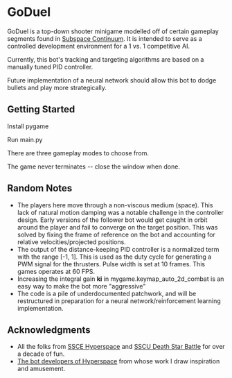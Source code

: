 # GoDuel

GoDuel is a top-down shooter minigame modelled off of certain gameplay segments found in
[Subspace Continuum](https://store.steampowered.com/app/352700/Subspace_Continuum/).
It is intended to serve as a controlled development environment for a
1 vs. 1 competitive AI.

Currently, this bot's tracking and targeting algorithms are based on a
manually tuned PID controller.

Future implementation of a neural network should allow this bot to dodge
bullets and play more strategically.


## Getting Started

Install pygame

Run main.py

There are three gameplay modes to choose from.

The game never terminates -- close the window when done.


## Random Notes

* The players here move through a non-viscous medium (space). This lack of
natural motion damping was a notable challenge in the controller
design. Early versions of the follower bot would get caught in orbit
around the player and fail to converge on the target position. This was
solved by fixing the frame of reference on the bot and accounting for
relative velocities/projected positions.
* The output of the distance-keeping PID controller is a normalized
term with the range [-1, 1]. This is used as the duty cycle for
generating a PWM signal for the thrusters. Pulse width is set at 10 frames.
This games operates at 60 FPS.
* Increasing the integral gain __ki__ in mygame.keymap_auto_2d_combat
is an easy way to make the bot more "aggressive"
* The code is a pile of underdocumented patchwork, and will be restructured in preparation
for a neural network/reinforcement learning implementation.


## Acknowledgments

* All the folks from [SSCE Hyperspace](http://sshyperspace.com/) and
[SSCU Death Star Battle](http://www.deathstarbattle.com/) for over a
decade of fun.
* [The bot developers of Hyperspace](http://sshyperspace.com/dev/index.php#bot)
from whose work I draw inspiration and amusement.


